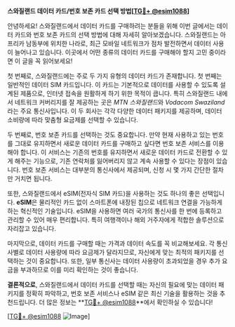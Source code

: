 **스와질랜드 데이터 카드/번호 보존 카드 선택 방법[[TG💪+ @esim1088](https://t.me/s/esim1088)]**

안녕하세요! 스와질랜드에서 데이터 카드를 구매하려는 분들을 위해 이번 글에서는 데이터 카드와 번호 보존 카드의 선택 방법에 대해 자세히 알아보겠습니다. 스와질랜드는 아프리카 남동부에 위치한 나라로, 최근 모바일 네트워크가 점차 발전하면서 데이터 사용이 늘어나고 있습니다. 이곳에서 어떤 종류의 데이터 카드를 구매해야 할지 고민 중이라면 이 글을 꼭 읽어보세요!

첫 번째로, 스와질랜드에는 주로 두 가지 유형의 데이터 카드가 존재합니다. 첫 번째는 일반적인 데이터 SIM 카드입니다. 이 카드는 기본적으로 데이터를 사용할 수 있도록 설계된 제품으로, 인터넷 접속을 원활하게 하기 위한 목적이 큽니다. 특히 스와질랜드 내에서 네트워크 커버리지를 잘 제공하는 곳은 *MTN 스와질랜드*와 *Vodacom Swaziland*라는 주요 통신사입니다. 이 두 회사는 각각 다양한 데이터 패키지를 제공하며, 데이터 소비량에 따라 맞춤형 요금제를 선택할 수 있습니다.

두 번째로, 번호 보존 카드를 선택하는 것도 중요합니다. 만약 현재 사용하고 있는 번호를 그대로 유지하면서 새로운 데이터 카드를 구매하고 싶다면 번호 보존 서비스를 이용해야 합니다. 이 서비스는 기존의 번호를 유지하면서 새로운 데이터 카드로 전환할 수 있게 해주는 기능으로, 기존 연락처를 잃어버리지 않고 계속 사용할 수 있다는 장점이 있습니다. 번호 보존 서비스는 대부분의 통신사에서 제공되며, 신청 시 몇 가지 간단한 절차만 거치면 됩니다.

또한, 스와질랜드에서 eSIM(전자식 SIM 카드)을 사용하는 것도 하나의 좋은 선택입니다. **eSIM**은 물리적인 카드 없이 스마트폰에 내장된 칩으로 네트워크 연결을 가능하게 하는 혁신적인 기술입니다. eSIM을 사용하면 여러 국가의 통신사를 한 번에 등록하고 관리할 수 있어 매우 편리합니다. 특히 여행객이나 해외 거주자에게 적합한 솔루션으로 자리잡고 있습니다.

마지막으로, 데이터 카드를 구매할 때는 가격과 데이터 속도를 꼭 비교해보세요. 각 통신사별로 데이터 사용량에 따라 요금제가 달라지므로, 자신에게 맞는 최적의 패키지를 선택하는 것이 중요합니다. 또한, 일부 통신사는 데이터 사용량이 초과되었을 경우 추가 요금을 부과하므로 이를 미리 확인하는 것이 좋습니다.

**결론적으로**, 스와질랜드에서 데이터 카드를 선택할 때는 자신의 필요에 맞는 데이터 패키지를 정확히 파악하고, 번호 보존 서비스나 eSIM 같은 최신 기술을 활용하는 것을 추천드립니다. 더 많은 정보는 **[TG💪+ @esim1088](https://t.me/s/esim1088)**에서 확인하실 수 있습니다!

[[TG💪+ @esim1088](https://t.me/s/esim1088) ![Image](https://i.postimg.cc/Y0z9fWf4/image.png)]